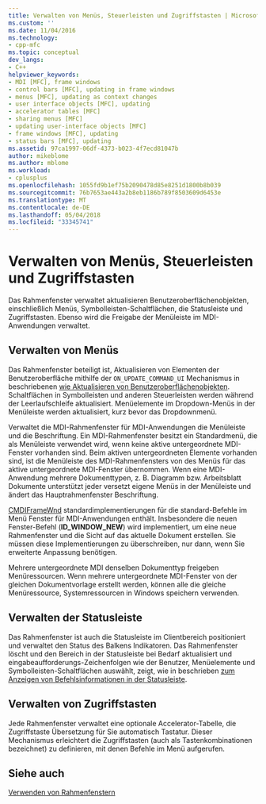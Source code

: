 ```yaml
---
title: Verwalten von Menüs, Steuerleisten und Zugriffstasten | Microsoft Docs
ms.custom: ''
ms.date: 11/04/2016
ms.technology:
- cpp-mfc
ms.topic: conceptual
dev_langs:
- C++
helpviewer_keywords:
- MDI [MFC], frame windows
- control bars [MFC], updating in frame windows
- menus [MFC], updating as context changes
- user interface objects [MFC], updating
- accelerator tables [MFC]
- sharing menus [MFC]
- updating user-interface objects [MFC]
- frame windows [MFC], updating
- status bars [MFC], updating
ms.assetid: 97ca1997-06df-4373-b023-4f7ecd81047b
author: mikeblome
ms.author: mblome
ms.workload:
- cplusplus
ms.openlocfilehash: 1055fd9b1ef75b2090478d85e8251d1800b8b039
ms.sourcegitcommit: 76b7653ae443a2b8eb1186b789f8503609d6453e
ms.translationtype: MT
ms.contentlocale: de-DE
ms.lasthandoff: 05/04/2018
ms.locfileid: "33345741"
---
```

# <a name="managing-menus-control-bars-and-accelerators"></a>Verwalten von Menüs, Steuerleisten und Zugriffstasten
Das Rahmenfenster verwaltet aktualisieren Benutzeroberflächenobjekten, einschließlich Menüs, Symbolleisten-Schaltflächen, die Statusleiste und Zugriffstasten. Ebenso wird die Freigabe der Menüleiste im MDI-Anwendungen verwaltet.  
  
## <a name="managing-menus"></a>Verwalten von Menüs  
 Das Rahmenfenster beteiligt ist, Aktualisieren von Elementen der Benutzeroberfläche mithilfe der `ON_UPDATE_COMMAND_UI` Mechanismus in beschriebenen [wie Aktualisieren von Benutzeroberflächenobjekten](../mfc/how-to-update-user-interface-objects.md). Schaltflächen in Symbolleisten und anderen Steuerleisten werden während der Leerlaufschleife aktualisiert. Menüelemente im Dropdown-Menüs in der Menüleiste werden aktualisiert, kurz bevor das Dropdownmenü.  
  
 Verwaltet die MDI-Rahmenfenster für MDI-Anwendungen die Menüleiste und die Beschriftung. Ein MDI-Rahmenfenster besitzt ein Standardmenü, die als Menüleiste verwendet wird, wenn keine aktive untergeordnete MDI-Fenster vorhanden sind. Beim aktiven untergeordneten Elemente vorhanden sind, ist die Menüleiste des MDI-Rahmenfensters von des Menüs für das aktive untergeordnete MDI-Fenster übernommen. Wenn eine MDI-Anwendung mehrere Dokumenttypen, z. B. Diagramm bzw. Arbeitsblatt Dokumente unterstützt jeder versetzt eigene Menüs in der Menüleiste und ändert das Hauptrahmenfenster Beschriftung.  
  
 [CMDIFrameWnd](../mfc/reference/cmdiframewnd-class.md) standardimplementierungen für die standard-Befehle im Menü Fenster für MDI-Anwendungen enthält. Insbesondere die neuen Fenster-Befehl (**ID_WINDOW_NEW**) wird implementiert, um eine neue Rahmenfenster und die Sicht auf das aktuelle Dokument erstellen. Sie müssen diese Implementierungen zu überschreiben, nur dann, wenn Sie erweiterte Anpassung benötigen.  
  
 Mehrere untergeordnete MDI denselben Dokumenttyp freigeben Menüressourcen. Wenn mehrere untergeordnete MDI-Fenster von der gleichen Dokumentvorlage erstellt werden, können alle die gleiche Menüressource, Systemressourcen in Windows speichern verwenden.  
  
## <a name="managing-the-status-bar"></a>Verwalten der Statusleiste  
 Das Rahmenfenster ist auch die Statusleiste im Clientbereich positioniert und verwaltet den Status des Balkens Indikatoren. Das Rahmenfenster löscht und den Bereich in der Statusleiste bei Bedarf aktualisiert und eingabeaufforderungs-Zeichenfolgen wie der Benutzer, Menüelemente und Symbolleisten-Schaltflächen auswählt, zeigt, wie in beschrieben [zum Anzeigen von Befehlsinformationen in der Statusleiste](../mfc/how-to-display-command-information-in-the-status-bar.md).  
  
## <a name="managing-accelerators"></a>Verwalten von Zugriffstasten  
 Jede Rahmenfenster verwaltet eine optionale Accelerator-Tabelle, die Zugriffstaste Übersetzung für Sie automatisch Tastatur. Dieser Mechanismus erleichtert die Zugriffstasten (auch als Tastenkombinationen bezeichnet) zu definieren, mit denen Befehle im Menü aufgerufen.  
  
## <a name="see-also"></a>Siehe auch  
 [Verwenden von Rahmenfenstern](../mfc/using-frame-windows.md)

